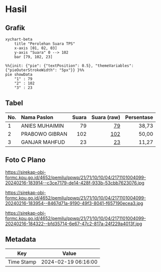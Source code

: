 # Hasil

## Grafik

```mermaid
xychart-beta
    title "Perolehan Suara TPS"
    x-axis [01, 02, 03]
    y-axis "Suara" 0 --> 102
    bar [79, 102, 23]
```

```mermaid
%%{init: {"pie": {"textPosition": 0.5}, "themeVariables": {"pieOuterStrokeWidth": "5px"}} }%%
pie showData
    "1" : 79
    "2" : 102
    "3" : 23
```

## Tabel

| No. | Nama Paslon    | Suara | Suara (raw) | Persentase |
|:--- |:-------------- | -----:| -----------:| ----------:|
| 1   | ANIES MUHAIMIN | 79    | [79][p-1]   | 38,73      |
| 2   | PRABOWO GIBRAN | 102   | [102][p-2]  | 50,00      |
| 3   | GANJAR MAHFUD  | 23    | [23][p-3]   | 11,27      |


[p-1]: https://github.com/gigit-pemilu/pemilu-2024-21-kepulauan-riau/blob/main/pilpres/hitung-suara/sub/21-kepulauan-riau/sub/71-kota-batam/sub/10-batam-kota/sub/1004-belian/sub/099-tps/sub/paslon-1.txt
[p-2]: https://github.com/gigit-pemilu/pemilu-2024-21-kepulauan-riau/blob/main/pilpres/hitung-suara/sub/21-kepulauan-riau/sub/71-kota-batam/sub/10-batam-kota/sub/1004-belian/sub/099-tps/sub/paslon-2.txt
[p-3]: https://github.com/gigit-pemilu/pemilu-2024-21-kepulauan-riau/blob/main/pilpres/hitung-suara/sub/21-kepulauan-riau/sub/71-kota-batam/sub/10-batam-kota/sub/1004-belian/sub/099-tps/sub/paslon-3.txt

## Foto C Plano

https://sirekap-obj-formc.kpu.go.id/4652/pemilu/ppwp/21/71/10/10/04/2171101004099-20240216-183914--c3ce7179-de14-428f-933b-53cbb7623076.jpg

https://sirekap-obj-formc.kpu.go.id/4652/pemilu/ppwp/21/71/10/10/04/2171101004099-20240216-183954--8467d71a-9190-49f3-8041-f657190ecea3.jpg

https://sirekap-obj-formc.kpu.go.id/4652/pemilu/ppwp/21/71/10/10/04/2171101004099-20240216-184322--bfd35714-6e67-47c2-817a-24f229a4013f.jpg


## Metadata

| Key        | Value               |
| ---------- | ------------------- |
| Time Stamp | 2024-02-19 06:16:00 |



